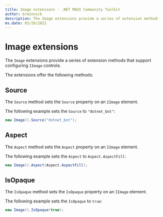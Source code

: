 ```yaml
---
title: Image extensions - .NET MAUI Community Toolkit
author: brminnick
description: The Image extensions provide a series of extension methods that support configuring IImage controls
ms.date: 03/28/2022
---
```


# Image extensions

The `Image` extensions provide a series of extension methods that support configuring `IImage` controls.

The extensions offer the following methods:

## Source

The `Source` method sets the `Source` property on an `IImage` element.

The following example sets the `Source` to `"dotnet_bot"`:

```csharp
new Image().Source("dotnet_bot");
```

## Aspect

The `Aspect` method sets the `Aspect` property on an `IImage` element.

The following example sets the `Aspect` to `Aspect.AspectFill`:

```csharp
new Image().Aspect(Aspect.AspectFill);
```

## IsOpaque

The `IsOpaque` method sets the `IsOpaque` property on an `IImage` element.

The following example sets the `IsOpaque` to `true`:

```csharp
new Image().IsOpaque(true);
```
